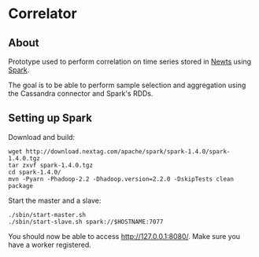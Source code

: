 # Correlator

## About

Prototype used to perform correlation on time series stored in [Newts](http://newts.io) using [Spark](https://spark.apache.org).

The goal is to be able to perform sample selection and aggregation using the Cassandra connector and Spark's RDDs.

## Setting up Spark

Download and build:
 
    wget http://download.nextag.com/apache/spark/spark-1.4.0/spark-1.4.0.tgz
    tar zxvf spark-1.4.0.tgz
    cd spark-1.4.0/
    mvn -Pyarn -Phadoop-2.2 -Dhadoop.version=2.2.0 -DskipTests clean package

Start the master and a slave:

    ./sbin/start-master.sh
    ./sbin/start-slave.sh spark://$HOSTNAME:7077

You should now be able to access http://127.0.0.1:8080/. Make sure you have a worker registered.

